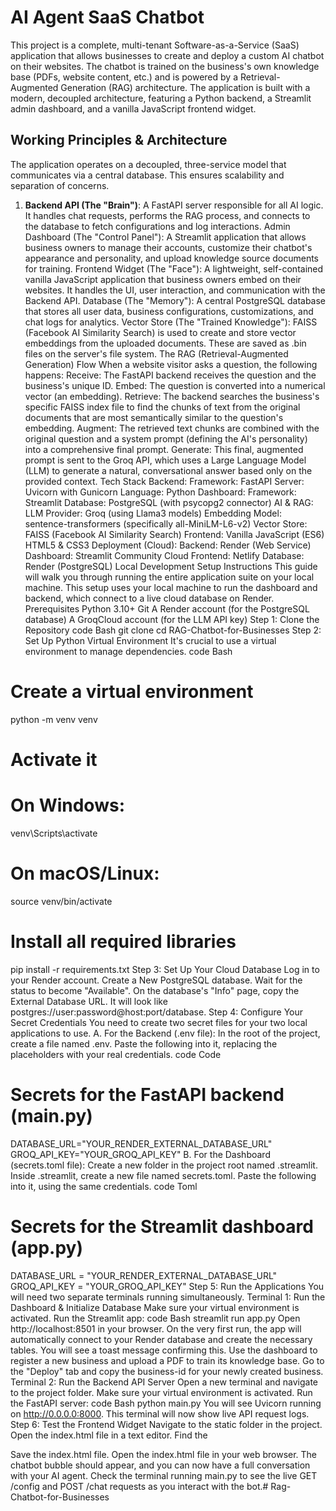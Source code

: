 # AI Agent SaaS Chatbot
This project is a complete, multi-tenant Software-as-a-Service (SaaS) application that allows businesses to create and deploy a custom AI chatbot on their websites. The chatbot is trained on the business's own knowledge base (PDFs, website content, etc.) and is powered by a Retrieval-Augmented Generation (RAG) architecture.
The application is built with a modern, decoupled architecture, featuring a Python backend, a Streamlit admin dashboard, and a vanilla JavaScript frontend widget.
## Working Principles & Architecture
The application operates on a decoupled, three-service model that communicates via a central database. This ensures scalability and separation of concerns.
1. **Backend API (The "Brain")**: A FastAPI server responsible for all AI logic. It handles chat requests, performs the RAG process, and connects to the database to fetch configurations and log interactions.
Admin Dashboard (The "Control Panel"): A Streamlit application that allows business owners to manage their accounts, customize their chatbot's appearance and personality, and upload knowledge source documents for training.
Frontend Widget (The "Face"): A lightweight, self-contained vanilla JavaScript application that business owners embed on their websites. It handles the UI, user interaction, and communication with the Backend API.
Database (The "Memory"): A central PostgreSQL database that stores all user data, business configurations, customizations, and chat logs for analytics.
Vector Store (The "Trained Knowledge"): FAISS (Facebook AI Similarity Search) is used to create and store vector embeddings from the uploaded documents. These are saved as .bin files on the server's file system.
The RAG (Retrieval-Augmented Generation) Flow
When a website visitor asks a question, the following happens:
Receive: The FastAPI backend receives the question and the business's unique ID.
Embed: The question is converted into a numerical vector (an embedding).
Retrieve: The backend searches the business's specific FAISS index file to find the chunks of text from the original documents that are most semantically similar to the question's embedding.
Augment: The retrieved text chunks are combined with the original question and a system prompt (defining the AI's personality) into a comprehensive final prompt.
Generate: This final, augmented prompt is sent to the Groq API, which uses a Large Language Model (LLM) to generate a natural, conversational answer based only on the provided context.
Tech Stack
Backend:
Framework: FastAPI
Server: Uvicorn with Gunicorn
Language: Python
Dashboard:
Framework: Streamlit
Database:
PostgreSQL (with psycopg2 connector)
AI & RAG:
LLM Provider: Groq (using Llama3 models)
Embedding Model: sentence-transformers (specifically all-MiniLM-L6-v2)
Vector Store: FAISS (Facebook AI Similarity Search)
Frontend:
Vanilla JavaScript (ES6)
HTML5 & CSS3
Deployment (Cloud):
Backend: Render (Web Service)
Dashboard: Streamlit Community Cloud
Frontend: Netlify
Database: Render (PostgreSQL)
Local Development Setup Instructions
This guide will walk you through running the entire application suite on your local machine. This setup uses your local machine to run the dashboard and backend, which connect to a live cloud database on Render.
Prerequisites
Python 3.10+
Git
A Render account (for the PostgreSQL database)
A GroqCloud account (for the LLM API key)
Step 1: Clone the Repository
code
Bash
git clone <your-repository-url>
cd RAG-Chatbot-for-Businesses
Step 2: Set Up Python Virtual Environment
It's crucial to use a virtual environment to manage dependencies.
code
Bash
# Create a virtual environment
python -m venv venv

# Activate it
# On Windows:
venv\Scripts\activate
# On macOS/Linux:
source venv/bin/activate

# Install all required libraries
pip install -r requirements.txt
Step 3: Set Up Your Cloud Database
Log in to your Render account.
Create a New PostgreSQL database.
Wait for the status to become "Available".
On the database's "Info" page, copy the External Database URL. It will look like postgres://user:password@host:port/database.
Step 4: Configure Your Secret Credentials
You need to create two secret files for your two local applications to use.
A. For the Backend (.env file):
In the root of the project, create a file named .env.
Paste the following into it, replacing the placeholders with your real credentials.
code
Code
# Secrets for the FastAPI backend (main.py)
DATABASE_URL="YOUR_RENDER_EXTERNAL_DATABASE_URL"
GROQ_API_KEY="YOUR_GROQ_API_KEY"
B. For the Dashboard (secrets.toml file):
Create a new folder in the project root named .streamlit.
Inside .streamlit, create a new file named secrets.toml.
Paste the following into it, using the same credentials.
code
Toml
# Secrets for the Streamlit dashboard (app.py)
DATABASE_URL = "YOUR_RENDER_EXTERNAL_DATABASE_URL"
GROQ_API_KEY = "YOUR_GROQ_API_KEY"
Step 5: Run the Applications
You will need two separate terminals running simultaneously.
Terminal 1: Run the Dashboard & Initialize Database
Make sure your virtual environment is activated.
Run the Streamlit app:
code
Bash
streamlit run app.py
Open http://localhost:8501 in your browser.
On the very first run, the app will automatically connect to your Render database and create the necessary tables. You will see a toast message confirming this.
Use the dashboard to register a new business and upload a PDF to train its knowledge base.
Go to the "Deploy" tab and copy the business-id for your newly created business.
Terminal 2: Run the Backend API Server
Open a new terminal and navigate to the project folder.
Make sure your virtual environment is activated.
Run the FastAPI server:
code
Bash
python main.py
You will see Uvicorn running on http://0.0.0.0:8000. This terminal will now show live API request logs.
Step 6: Test the Frontend Widget
Navigate to the static folder in the project.
Open the index.html file in a text editor.
Find the <script> tag at the bottom and paste the business-id you copied from the dashboard.
code
Html
<script src="script.js" 
        data-business-id="PASTE_YOUR_BUSINESS_ID_HERE"></script>
Save the index.html file.
Open the index.html file in your web browser.
The chatbot bubble should appear, and you can now have a full conversation with your AI agent. Check the terminal running main.py to see the live GET /config and POST /chat requests as you interact with the bot.# Rag-Chatbot-for-Businesses